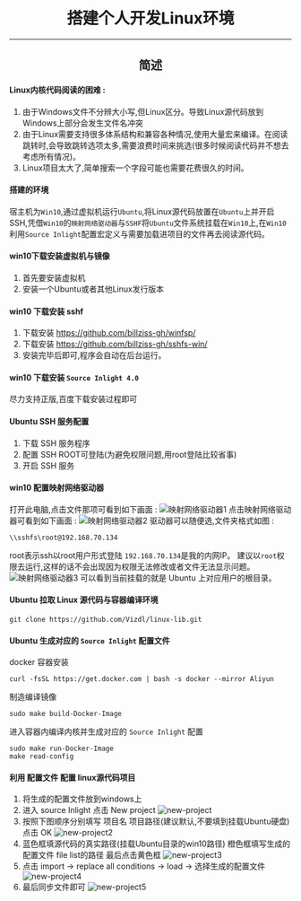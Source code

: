 # <center>搭建个人开发Linux环境</center>
-------
## <center>简述</center>
#### Linux内核代码阅读的困难 :
1. 由于Windows文件不分辨大小写,但Linux区分。导致Linux源代码放到Windows上部分会发生文件名冲突
2. 由于Linux需要支持很多体系结构和兼容各种情况,使用大量宏来编译。在阅读跳转时,会导致跳转选项太多,需要浪费时间来挑选(很多时候阅读代码并不想去考虑所有情况)。
3. Linux项目太大了,简单搜索一个字段可能也需要花费很久的时间。
#### 搭建的环境
宿主机为`Win10`,通过虚拟机运行`Ubuntu`,将Linux源代码放置在`Ubuntu`上并开启SSH,凭借`Win10`的`映射网络驱动器`与`SSHF`将`Ubuntu`文件系统挂载在`Win10`上,在`Win10`利用`Source Inlight`配置宏定义与需要加载进项目的文件再去阅读源代码。
#### win10下载安装虚拟机与镜像
1. 首先要安装虚拟机
2. 安装一个Ubuntu或者其他Linux发行版本
#### win10 下载安装 sshf
1. 下载安装 https://github.com/billziss-gh/winfsp/
2. 下载安装 https://github.com/billziss-gh/sshfs-win/
3. 安装完毕后即可,程序会自动在后台运行。
#### win10 下载安装 `Source Inlight 4.0`
尽力支持正版,百度下载安装过程即可
#### Ubuntu SSH 服务配置
1. 下载 SSH 服务程序
2. 配置 SSH ROOT可登陆(为避免权限问题,用root登陆比较省事)
3. 开启 SSH 服务
#### win10 配置映射网络驱动器
打开此电脑,点击文件那项可看到如下画面 :
![映射网络驱动器1](./images/映射网络驱动器1.png)
点击映射网络驱动器可看到如下画面 :
![映射网络驱动器2](./images/映射网络驱动器2.png)
驱动器可以随便选,文件夹格式如图 :
```
\\sshfs\root@192.168.70.134
```
root表示ssh以root用户形式登陆
`192.168.70.134`是我的内网IP。
建议以`root`权限去运行,这样的话不会出现因为权限无法修改或者文件无法显示问题。
![映射网络驱动器3](./images/映射网络驱动器3.png)
可以看到当前挂载的就是 Ubuntu 上对应用户的根目录。
#### Ubuntu 拉取 Linux 源代码与容器编译环境
```
git clone https://github.com/Vizdl/linux-lib.git
```
#### Ubuntu 生成对应的 `Source Inlight` 配置文件
docker 容器安装
```
curl -fsSL https://get.docker.com | bash -s docker --mirror Aliyun
```
制造编译镜像
```
sudo make build-Docker-Image
```
进入容器内编译内核并生成对应的 `Source Inlight` 配置
```
sudo make run-Docker-Image
make read-config
```
#### 利用 配置文件 配置 linux源代码项目
1. 将生成的配置文件放到windows上
2. 进入 source Inlight 点击 New project
![new-project](./images/new-project.png)
3. 按照下图顺序分别填写 项目名 项目路径(建议默认,不要填到挂载Ubuntu硬盘) 点击 OK
![new-project2](./images/new-project2.png)
4. 蓝色框填源代码的真实路径(挂载Ubuntu目录的win10路径) 橙色框填写生成的配置文件 file list的路径 最后点击黄色框
![new-project3](./images/new-project3.png)
5. 点击 import -> replace all conditions -> load -> 选择生成的配置文件
![new-project4](./images/new-project4.png)
6. 最后同步文件即可
![new-project5](./images/new-project5.png)